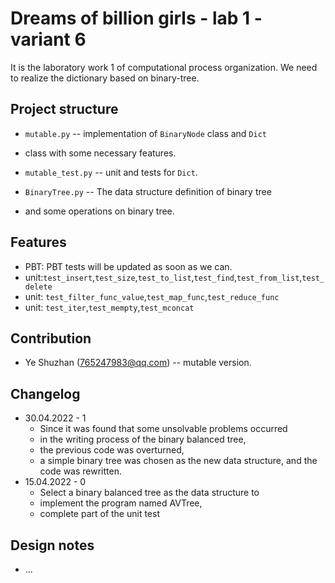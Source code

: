# Dreams of billion girls - lab 1 - variant 6

It is the laboratory work 1 of computational process organization.
We need to realize the dictionary based on binary-tree.

## Project structure

- `mutable.py` -- implementation of `BinaryNode` class and `Dict`
- class with some necessary features.

- `mutable_test.py` -- unit and tests for `Dict`.

- `BinaryTree.py` -- The data structure definition of binary tree
- and some operations on binary tree.

## Features

- PBT: PBT tests will be updated as soon as we can.
- unit:`test_insert`,`test_size`,`test_to_list`,`test_find`,`test_from_list`,`test_delete`
- unit: `test_filter_func_value`,`test_map_func`,`test_reduce_func`
- unit: `test_iter`,`test_mempty`,`test_mconcat`

## Contribution

- Ye Shuzhan (765247983@qq.com) -- mutable version.

## Changelog

- 30.04.2022 - 1
  - Since it was found that some unsolvable problems occurred
  - in the writing process of the binary balanced tree,
  - the previous code was overturned,
  - a simple binary tree was chosen as the new data structure, and the code was rewritten.
- 15.04.2022 - 0
  - Select a binary balanced tree as the data structure to 
  - implement the program named AVTree,
  - complete part of the unit test

## Design notes

- ...
